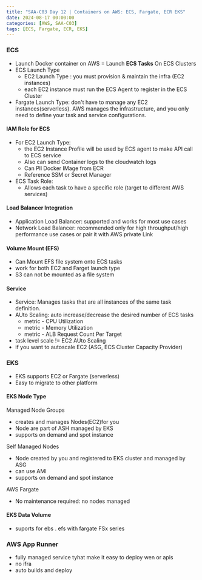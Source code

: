 ```yaml
---
title: "SAA-C03 Day 12 | Containers on AWS: ECS, Fargate, ECR EKS"
date: 2024-08-17 00:00:00
categories: [AWS, SAA-C03]
tags: [ECS, Fargate, ECR, EKS]
---
```


### ECS
- Launch Docker container on AWS = Launch **ECS Tasks** On ECS Clusters
- ECS Launch Type
  - EC2 Launch Type : you must provision & maintain the infra (EC2 instances)
  - each EC2 instance must run the ECS Agent to register in the ECS Cluster
- Fargate Launch Type: don't have to manage any EC2 instances(serverless). AWS manages the infrastructure, and you only need to define your task and service configurations.

#### IAM Role for ECS
- For EC2 Launch Type:
  - the EC2 Instance Profile will be used by ECS agent to make API call to ECS service
  - Also can send Container logs to the cloudwatch logs
  - Can Pll Docker IMage from ECR
  - Reference SSM or Secret Manager
- ECS Task Role:
  - Allows each task to have a specific role (target to different AWS services)

#### Load Balancer Integration
- Application Load Balancer: supported and works for most use cases
- Network Load Balancer: recommended only for high throughput/high performance use cases or pair it with AWS private Link

#### Volume Mount (EFS)
- Can Mount EFS file system onto ECS tasks
- work for both EC2 and Farget launch type
- S3 can not be mounted as a file system


#### Service
- Service: Manages tasks that are all instances of the same task definition.
- AUto Scaling: auto increase/decrease the desired number of ECS tasks
  - metric - CPU Utilization
  - metric - Memory Utilization
  - metric - ALB Request Count Per Target
- task level scale != EC2 AUto Scaling
- if you want to autoscale EC2 (ASG, ECS Cluster Capacity Provider)

### EKS
- EKS supports EC2 or Fargate (serverless)
- Easy to migrate to other platform

#### EKS Node Type
Managed Node Groups
  - creates and manages Nodes(EC2)for you
  - Node are part of ASH managed by EKS
  - supports on demand and spot instance

Self Managed Nodes
  - Node created by you and registered to EKS cluster and managed by ASG
  - can use AMI
  - supports on demand and spot instance

AWS Fargate
  - No maintenance required: no nodes managed


#### EKS Data Volume
- suports for ebs . efs with fargate FSx series


### AWS App Runner
-  fully managed service tyhat make it easy to deploy wen or apis
- no ifra
- auto builds and deploy
